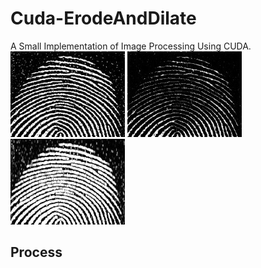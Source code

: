 # Cuda-ErodeAndDilate
A Small Implementation of Image Processing Using CUDA.  
![raw Image](images/finger.jpg)
![Erostion Image](images/Erosion.jpg)
![Dilation Image](images/Dilation.jpg)

## Process

